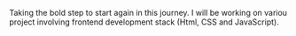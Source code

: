  Taking the bold step to start again in this journey. I will be working on variou project involving frontend development stack (Html, CSS and JavaScript).
